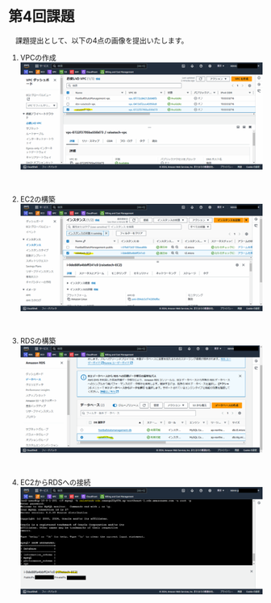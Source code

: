 # 第4回課題
　課題提出として、以下の4点の画像を提出いたします。

1. VPCの作成
![image](./png/1-vpc.png)
<br>

2. EC2の構築
![image](./png/2-ec2.png)
<br>

3. RDSの構築
![image](./png/3-rds.png)
<br>

4. EC2からRDSへの接続
![image](./png/4-connection_from_ec2_to_rds.png)
